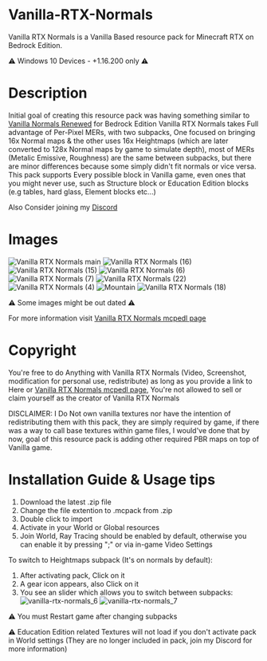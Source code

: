 # Vanilla-RTX-Normals
Vanilla RTX Normals is a Vanilla Based resource pack for Minecraft RTX on Bedrock Edition.

⚠️ Windows 10 Devices - +1.16.200 only ⚠️

# Description
Initial goal of creating this resource pack was having something similar to [Vanilla Normals Renewed](https://github.com/Poudingue/Vanilla-Normals-Renewed) for Bedrock Edition
Vanilla RTX Normals takes Full advantage of Per-Pixel MERs, with two subpacks, One focused on bringing 16x Normal maps & the other uses 16x Heightmaps (which are later converted to 128x Normal maps by game to simulate depth), most of MERs (Metalic Emissive, Roughness) are the same between subpacks, but there are minor differences because some simply didn't fit normals or vice versa.
This pack supports Every possible block in Vanilla game, even ones that you might never use, such as Structure block or Education Edition blocks (e.g tables, hard glass, Element blocks etc...)

Also Consider joining my [Discord](https://discord.gg/dx92mDNMTX)

# Images
![Vanilla RTX Normals main](https://user-images.githubusercontent.com/75272685/140428023-32750d61-6937-4b08-bbd3-c6070d334d72.png)
![Vanilla RTX Normals (16)](https://user-images.githubusercontent.com/75272685/140426824-effa0b27-72d3-457e-8e02-2ff14a5ee528.png)
![Vanilla RTX Normals (15)](https://user-images.githubusercontent.com/75272685/140426827-2fb50219-3fbd-40c7-a4c8-ef2fe5cf6ac5.png)
![Vanilla RTX Normals (6)](https://user-images.githubusercontent.com/75272685/140426778-acf3c59e-cac8-48e8-a125-23414aeee7fa.png)
![Vanilla RTX Normals (7)](https://user-images.githubusercontent.com/75272685/140426720-ea1355aa-46c1-436a-b07c-979701bde6f8.png)
![Vanilla RTX Normals (22)](https://user-images.githubusercontent.com/75272685/140426694-0646612d-fa82-4a26-baa2-0f310d6a7e9c.png)
![Vanilla RTX Normals (4)](https://user-images.githubusercontent.com/75272685/133107062-a9db23ec-c1a2-4fc6-9a18-70328abbb308.png)
![Mountain](https://user-images.githubusercontent.com/75272685/140428047-d17dd924-19f9-4fe0-ba16-ac3cc9d53d3d.png)
![Vanilla RTX Normals (18)](https://user-images.githubusercontent.com/75272685/140428129-8e38fea7-3745-436b-8b38-74f7e069381f.png)


⚠️ Some images might be out dated ⚠️

For more information visit [Vanilla RTX Normals mcpedl page](https://mcpedl.com/truly-vanilla-rtx/)

# Copyright
You're free to do Anything with Vanilla RTX Normals (Video, Screenshot, modification for personal use, redistribute) as long as you provide a link to Here or [Vanilla RTX Normals mcpedl page](https://mcpedl.com/truly-vanilla-rtx/), You're not allowed to sell or claim yourself as the creator of Vanilla RTX Normals

DISCLAIMER: I Do Not own vanilla textures nor have the intention of redistributing them with this pack, they are simply required by game, if there was a way to call base textures within game files, I would've done that by now, goal of this resource pack is adding other required PBR maps on top of Vanilla game.

# Installation Guide & Usage tips

1. Download the latest .zip file
2. Change the file extention to .mcpack from .zip
3. Double click to import
4. Activate in your World or Global resources
5. Join World, Ray Tracing should be enabled by default, otherwise you can enable it by pressing ";" or via in-game Video Settings

To switch to Heightmaps subpack (It's on normals by default):
1. After activating pack, Click on it
2. A gear icon appears, also Click on it
3. You see an slider which allows you to switch between subpacks:
![vanilla-rtx-normals_6](https://user-images.githubusercontent.com/75272685/133111343-723fa85a-62ed-444f-964b-eb83c123560d.png)
![vanilla-rtx-normals_7](https://user-images.githubusercontent.com/75272685/133111348-0b001002-7e5d-4596-b6a6-9b4e032d5016.png)

⚠️ You must Restart game after changing subpacks


⚠️ Education Edition related Textures will not load if you don't activate pack in World settings (They are no longer included in pack, join my Discord for more information)
